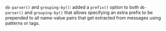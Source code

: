 `db-parser()` and `grouping-by()`: added a `prefix()` option to both
`db-parser()` and `grouping-by()` that allows specifying an extra prefix
to be prepended to all name-value pairs that get extracted from messages
using patterns or <value> tags.
